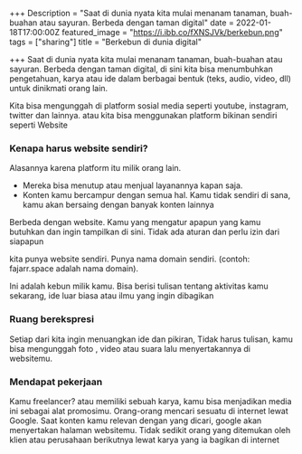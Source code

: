 +++
Description = "Saat di dunia nyata kita mulai menanam tanaman, buah-buahan atau sayuran. Berbeda dengan taman digital"
date = 2022-01-18T17:00:00Z
featured_image = "https://i.ibb.co/fXNSJVk/berkebun.png"
tags = ["sharing"]
title = "Berkebun di dunia digital"

+++
Saat di dunia nyata kita mulai menanam tanaman, buah-buahan atau sayuran. Berbeda dengan taman digital, di sini kita bisa menumbuhkan pengetahuan, karya atau ide dalam berbagai bentuk (teks, audio, video, dll) untuk dinikmati orang lain.

Kita bisa mengunggah di platform sosial media seperti youtube, instagram, twitter dan lainnya. atau kita bisa menggunakan platform bikinan sendiri seperti Website

### Kenapa harus website sendiri?

Alasannya karena platform itu milik orang lain.

* Mereka bisa menutup atau menjual layanannya kapan saja.
* Konten kamu bercampur dengan semua hal. Kamu tidak sendiri di sana, kamu akan bersaing dengan banyak konten lainnya

Berbeda dengan website. Kamu yang mengatur apapun yang kamu butuhkan dan ingin tampilkan di sini. Tidak ada aturan dan perlu izin dari siapapun

kita punya website sendiri. Punya nama domain sendiri. (contoh: fajarr.space adalah nama domain).

Ini adalah kebun milik kamu. Bisa berisi tulisan tentang aktivitas kamu sekarang, ide luar biasa atau ilmu yang ingin dibagikan

### Ruang berekspresi

Setiap dari kita ingin menuangkan ide dan pikiran, Tidak harus tulisan, kamu bisa mengunggah foto , video atau suara lalu menyertakannya di websitemu.

### Mendapat pekerjaan

Kamu freelancer? atau memiliki sebuah karya, kamu bisa menjadikan media ini sebagai alat promosimu. Orang-orang mencari sesuatu di internet lewat Google. Saat konten kamu relevan dengan yang dicari, google akan menyertakan halaman websitemu. Tidak sedikit orang yang ditemukan oleh klien atau perusahaan berikutnya lewat karya yang ia bagikan di internet